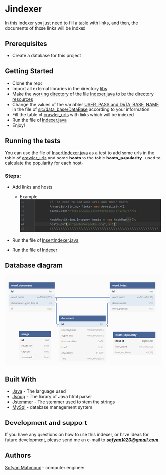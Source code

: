 # Jindexer

In this indexer you just need to fill a table with links, and then, the documents of those links will be indxed


## Prerequisites

* Create a database for this project 

## Getting Started

* Clone the repo
* Import all external libraries in the directory <ins>libs</ins>
* Make the <ins>working directory</ins> of the file <ins>Indexer.java</ins> to be the directory <ins>resources</ins>
* Change the values of the variables <ins>USER, PASS and DATA_BASE_NAME</ins> in the file of <ins>src/data_base/DataBase</ins> according to your information
* Fill the table of <ins>crawler_urls</ins> with links which will be indexed
* Run the file of <ins>Indexer.java</ins>
* Enjoy!



## Running the tests

You can use the file of <ins>InsertIndexer.java</ins> as a test to add some urls in the table of <ins>crawler_urls</ins>
and some **hosts** to the table **hosts_popularity** -used to calculate the popularity for each host-

### Steps:

* Add links and hosts
    * Example
![Add links and hosts](https://github.com/SofyanMahmoud0000/Jindexer/blob/master/Addlinks.png)

* Run the file of <ins>InsertIndexer.java</ins>
* Run the file of <ins>Indexer</ins>

## Database diagram
![Database diagram](https://github.com/sofyanmahmoud0000/Jindexer/blob/master/DataBaseDiagram.png) 

## Built With

* [Java](https://www.geeksforgeeks.org/java/) - The language used
* [Jsoup](https://github.com/jhy/jsoup) - The library of Java html parser 
* [Jstemmer](https://github.com/sofyanmahmoud0000/Jstemmer) - The stemmer used to stem the strings 
* [MySql](https://www.mysql.com/) - database management system

## Development and support

If you have any questions on how to use this indexer, or have ideas for future development, please send me an e-mail to ***sofyan1020@gmail.com***.


## Authors

[Sofyan Mahmoud](https://github.com/sofyanmahmoud0000) - computer engineer

